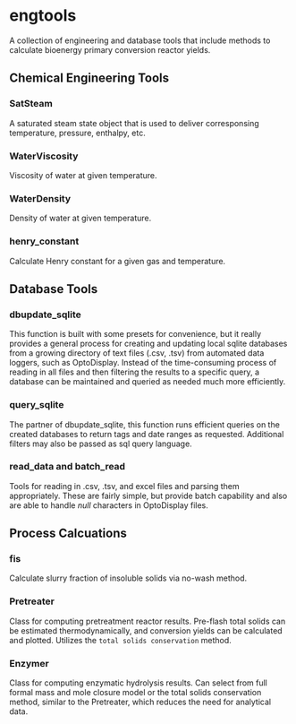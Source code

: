 # engtools
A collection of engineering and database tools that include methods to calculate bioenergy primary conversion reactor yields.

## Chemical Engineering Tools
### SatSteam
A saturated steam state object that is used to deliver corresponsing temperature, pressure, enthalpy, etc.

### WaterViscosity
Viscosity of water at given temperature.

### WaterDensity
Density of water at given temperature.

### henry_constant
Calculate Henry constant for a given gas and temperature.

## Database Tools
### dbupdate_sqlite
This function is built with some presets for convenience, but it really provides a general process for creating and updating local sqlite databases from a growing directory of text files (.csv, .tsv) from automated data loggers, such as OptoDisplay. Instead of the time-consuming process of reading in all files and then filtering the results to a specific query, a database can be maintained and queried as needed much more efficiently.

### query_sqlite
The partner of dbupdate_sqlite, this function runs efficient queries on the created databases to return tags and date ranges as requested. Additional filters may also be passed as sql query language.

### read_data and batch_read
Tools for reading in .csv, .tsv, and excel files and parsing them appropriately. These are fairly simple, but provide batch capability and also are able to handle *null* characters in OptoDisplay files.

## Process Calcuations
### fis
Calculate slurry fraction of insoluble solids via no-wash method.

### Pretreater
Class for computing pretreatment reactor results. Pre-flash total solids can be estimated thermodynamically, and conversion yields can be calculated and plotted. Utilizes the `total solids conservation` method.

### Enzymer
Class for computing enzymatic hydrolysis results. Can select from full formal mass and mole closure model or the total solids conservation method, similar to the Pretreater, which reduces the need for analytical data.
